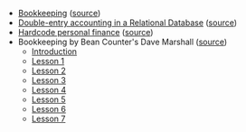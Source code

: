 - [Bookkeeping](articles/bookkeeping_from_wiki.pdf) ([source](https://en.m.wikipedia.org/wiki/Bookkeeping))
- [Double-entry accounting in a Relational Database](articles/double-entry_accounting_in_a_realtional_db.pdf) ([source](https://medium.com/@RobertKhou/double-entry-accounting-in-a-relational-database-2b7838a5d7f8))
- [Hardcode personal finance](Hardcode_personal_finance.pdf) ([source](http://tynan.com/hardcore-personal-finance))
- Bookkeeping by Bean Counter's Dave Marshall ([source](http://www.dwmbeancounter.com/tutorial/Tutorial.html))
    - [Introduction](articles/Bookkeeping_by_Bean_Counter/intro.pdf)
    - [Lesson 1](articles/Bookkeeping_by_Bean_Counter/lesson_1.pdf)
    - [Lesson 2](articles/Bookkeeping_by_Bean_Counter/lesson_2.pdf)
    - [Lesson 3](articles/Bookkeeping_by_Bean_Counter/lesson_3.pdf)
    - [Lesson 4](articles/Bookkeeping_by_Bean_Counter/lesson_4.pdf)
    - [Lesson 5](articles/Bookkeeping_by_Bean_Counter/lesson_5.pdf)
    - [Lesson 6](articles/Bookkeeping_by_Bean_Counter/lesson_6.pdf)
    - [Lesson 7](articles/Bookkeeping_by_Bean_Counter/lesson_7.pdf)